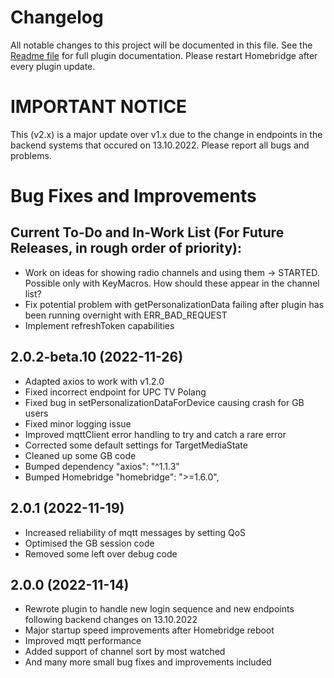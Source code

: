 # Changelog
All notable changes to this project will be documented in this file.
See the [Readme file](https://github.com/jsiegenthaler/homebridge-eosstb/blob/master/README.md) for full plugin documentation.
Please restart Homebridge after every plugin update.

# IMPORTANT NOTICE
This (v2.x) is a major update over v1.x due to the change in endpoints in the backend systems that occured on 13.10.2022.
Please report all bugs and problems.


# Bug Fixes and Improvements

## Current To-Do and In-Work List (For Future Releases, in rough order of priority):
* Work on ideas for showing radio channels and using them -> STARTED. Possible only with KeyMacros. How should these appear in the channel list?
* Fix potential problem with getPersonalizationData failing after plugin has been running overnight with ERR_BAD_REQUEST
* Implement refreshToken capabilities


## 2.0.2-beta.10 (2022-11-26)
* Adapted axios to work with v1.2.0
* Fixed incorrect endpoint for UPC TV Polang
* Fixed bug in setPersonalizationDataForDevice causing crash for GB users
* Fixed minor logging issue
* Improved mqttClient error handling to try and catch a rare error
* Corrected some default settings for TargetMediaState
* Cleaned up some GB code
* Bumped dependency "axios": "^1.1.3"
* Bumped Homebridge "homebridge": ">=1.6.0",


## 2.0.1 (2022-11-19)
* Increased reliability of mqtt messages by setting QoS
* Optimised the GB session code
* Removed some left over debug code


## 2.0.0 (2022-11-14)
* Rewrote plugin to handle new login sequence and new endpoints following backend changes on 13.10.2022
* Major startup speed improvements after Homebridge reboot
* Improved mqtt performance
* Added support of channel sort by most watched
* And many more small bug fixes and improvements included